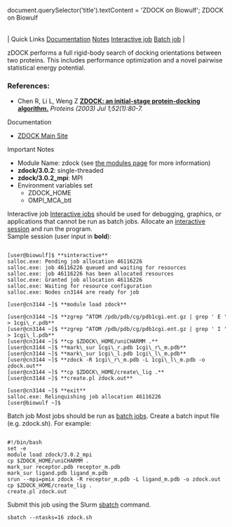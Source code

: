

document.querySelector('title').textContent = 'ZDOCK on Biowulf';
ZDOCK on Biowulf


|  |
| --- |
| 
Quick Links
[Documentation](#doc)
[Notes](#notes)
[Interactive job](#int) 
[Batch job](#sbatch) 
 |



zDOCK performs a full rigid-body search of docking orientations between two proteins. This includes performance optimization and a novel pairwise statistical energy potential.



### References:


* Chen R, Li L, Weng Z
 [**ZDOCK: an initial-stage protein-docking algorithm.**](https://pubmed.ncbi.nlm.nih.gov/12784371/)
*Proteins (2003) Jul 1;52(1):80-7.*


Documentation
* [ZDOCK Main Site](https://zlab.umassmed.edu/zdock/)


Important Notes
* Module Name: zdock (see [the modules page](/apps/modules.html) for more information)
 * **zdock/3.0.2**: single-threaded
 * **zdock/3.0.2\_mpi**: MPI
 * Environment variables set 
	+ ZDOCK\_HOME
	+ OMPI\_MCA\_btl



Interactive job
[Interactive jobs](/docs/userguide.html#int) should be used for debugging, graphics, or applications that cannot be run as batch jobs.
Allocate an [interactive session](/docs/userguide.html#int) and run the program.   
Sample session (user input in **bold**):



```

[user@biowulf]$ **sinteractive**
salloc.exe: Pending job allocation 46116226
salloc.exe: job 46116226 queued and waiting for resources
salloc.exe: job 46116226 has been allocated resources
salloc.exe: Granted job allocation 46116226
salloc.exe: Waiting for resource configuration
salloc.exe: Nodes cn3144 are ready for job

[user@cn3144 ~]$ **module load zdock**

[user@cn3144 ~]$ **zgrep ^ATOM /pdb/pdb/cg/pdb1cgi.ent.gz | grep ' E ' > 1cgi\_r.pdb** 
[user@cn3144 ~]$ **zgrep ^ATOM /pdb/pdb/cg/pdb1cgi.ent.gz | grep ' I ' > 1cgi\_l.pdb** 
[user@cn3144 ~]$ **cp $ZDOCK\_HOME/uniCHARMM .** 
[user@cn3144 ~]$ **mark\_sur 1cgi\_r.pdb 1cgi\_r\_m.pdb** 
[user@cn3144 ~]$ **mark\_sur 1cgi\_l.pdb 1cgi\_l\_m.pdb** 
[user@cn3144 ~]$ **zdock -R 1cgi\_r\_m.pdb -L 1cgi\_l\_m.pdb -o zdock.out** 
[user@cn3144 ~]$ **cp $ZDOCK\_HOME/create\_lig .** 
[user@cn3144 ~]$ **create.pl zdock.out** 

[user@cn3144 ~]$ **exit**
salloc.exe: Relinquishing job allocation 46116226
[user@biowulf ~]$

```


Batch job
Most jobs should be run as [batch jobs](/docs/userguide.html#submit).
Create a batch input file (e.g. zdock.sh). For example:



```

#!/bin/bash
set -e
module load zdock/3.0.2_mpi
cp $ZDOCK_HOME/uniCHARMM .
mark_sur receptor.pdb receptor_m.pdb
mark_sur ligand.pdb ligand_m.pdb
srun --mpi=pmix zdock -R receptor_m.pdb -L ligand_m.pdb -o zdock.out
cp $ZDOCK_HOME/create_lig .
create.pl zdock.out

```

Submit this job using the Slurm [sbatch](/docs/userguide.html) command.



```
sbatch --ntasks=16 zdock.sh
```







